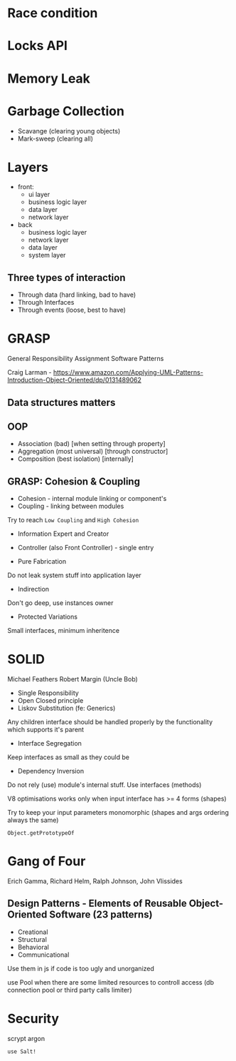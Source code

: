 # Race condition

# Locks API

# Memory Leak

# Garbage Collection
 - Scavange (clearing young objects)
 - Mark-sweep (clearing all)

# Layers
  * front:
    - ui layer
    - business logic layer
    - data layer
    - network layer
  * back
    - business logic layer
    - network layer
    - data layer
    - system layer

## Three types of interaction
- Through data (hard linking, bad to have)
- Through Interfaces
- Through events (loose, best to have)

# GRASP
General Responsibility Assignment Software Patterns

Craig Larman - https://www.amazon.com/Applying-UML-Patterns-Introduction-Object-Oriented/dp/0131489062

## Data structures matters

## OOP
- Association (bad) [when setting through property]
- Aggregation (most universal) [through constructor]
- Composition (best isolation) [internally]

## GRASP: Cohesion & Coupling
- Cohesion - internal module linking or component's
- Coupling - linking between modules

Try to reach `Low Coupling` and `High Cohesion`

- Information Expert and Creator

- Controller (also Front Controller) - single entry

- Pure Fabrication

Do not leak system stuff into application layer

- Indirection

Don't go deep, use instances owner

- Protected Variations

Small interfaces, minimum inheritence

# SOLID
Michael Feathers
Robert Margin (Uncle Bob)

- Single Responsibility
- Open Closed principle
- Liskov Substitution (fe: Generics)

Any children interface should be handled properly by the functionality which supports it's parent

- Interface Segregation

Keep interfaces as small as they could be

- Dependency Inversion

Do not rely (use) module's internal stuff. Use interfaces (methods)

V8 optimisations works only when input interface has >= 4 forms (shapes)

Try to keep your input parameters monomorphic (shapes and args ordering always the same)

`Object.getPrototypeOf`

# Gang of Four
Erich Gamma, Richard Helm, Ralph Johnson, John Vlissides
## Design Patterns - Elements of Reusable Object-Oriented Software (23 patterns)

- Creational
- Structural
- Behavioral
- Communicational

Use them in js if code is too ugly and unorganized

use Pool when there are some limited resources to controll access (db connection pool or third party calls limiter)

# Security
scrypt
argon

`use Salt!`
